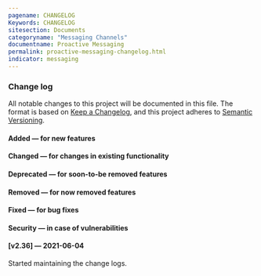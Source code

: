 ```yaml
---
pagename: CHANGELOG
Keywords: CHANGELOG
sitesection: Documents
categoryname: "Messaging Channels"
documentname: Proactive Messaging
permalink: proactive-messaging-changelog.html
indicator: messaging
---
```


### Change log

All notable changes to this project will be documented in this file.
The format is based on [Keep a Changelog](https://keepachangelog.com/), and this project adheres to [Semantic Versioning](https://semver.org/).

#### Added — for new features

#### Changed — for changes in existing functionality

#### Deprecated — for soon-to-be removed features

#### Removed — for now removed features

#### Fixed — for bug fixes

#### Security — in case of vulnerabilities

#### [v2.36] — 2021-06-04

Started maintaining the change logs.
